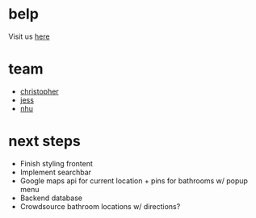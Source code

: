 # belp

Visit us <a href="https://belp-a49b8.web.app">here</a>

# team
<ul>
  <li><a href="cbannon.com" target="_blank">christopher</a></li>
  <li><a href="https://github.com/jesslee0505" target="_blank">jess</a></li>
  <li><a href="https://github.com/chetoau" target="_blank">nhu</a></li>
  <!-- <li><a href="https://uyentphan.com/" target="_blank"></a></li> -->
</ul>
  
  

# next steps
<ul>
  <li>Finish styling frontent</li>
  <li>Implement searchbar</li>
  <li>Google maps api for current location + pins for bathrooms w/ popup menu</li>
  <li>Backend database</li>
  <li>Crowdsource bathroom locations w/ directions?</li>
</ul>
